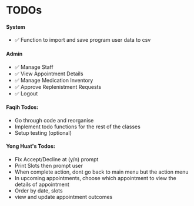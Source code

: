 # TODOs

#### System

* ✅ Function to import and save program user data to csv

#### Admin

* ✅ Manage Staff
* ✅ View Appointment Details
* ✅ Manage Medication Inventory
* ✅ Approve Replenistment Requests
* ✅ Logout

#### Faqih Todos:

* Go through code and reorganise
* Implement todo functions for the rest of the classes
* Setup testing (optional)

#### Yong Huat's Todos:

* Fix Accept/Decline at (y/n) prompt
* Print Slots then prompt user
* When complete action, dont go back to main menu but the action menu
* In upcoming appointments, choose which appointment to view the details of appointment
* Order by date, slots
* view and update appointment outcomes
